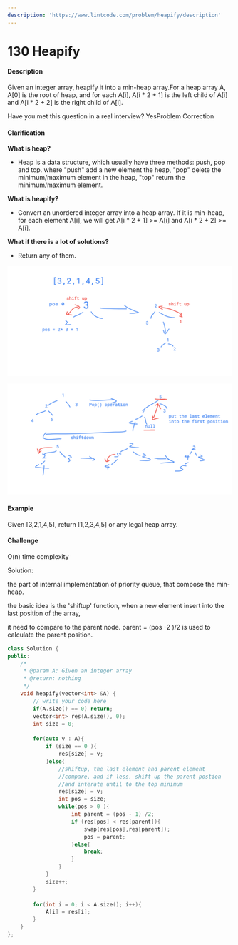 ```yaml
---
description: 'https://www.lintcode.com/problem/heapify/description'
---
```


# 130 Heapify

#### Description

Given an integer array, heapify it into a min-heap array.For a heap array A, A\[0\] is the root of heap, and for each A\[i\], A\[i \* 2 + 1\] is the left child of A\[i\] and A\[i \* 2 + 2\] is the right child of A\[i\].

Have you met this question in a real interview?  YesProblem Correction

#### Clarification

**What is heap?**

* Heap is a data structure, which usually have three methods: push, pop and top. where "push" add a new element the heap, "pop" delete the minimum/maximum element in the heap, "top" return the minimum/maximum element.

  
**What is heapify?**

* Convert an unordered integer array into a heap array. If it is min-heap, for each element A\[i\], we will get A\[i \* 2 + 1\] &gt;= A\[i\] and A\[i \* 2 + 2\] &gt;= A\[i\].

  
**What if there is a lot of solutions?**

* Return any of them.

![priority queue shiftup](../.gitbook/assets/autodraw-16_03_2019.png)

![priority queue shiftdown](../.gitbook/assets/autodraw-16_03_2019-1.png)

#### Example

Given \[3,2,1,4,5\], return \[1,2,3,4,5\] or any legal heap array.

#### Challenge

O\(n\) time complexity

Solution: 

the part of internal implementation of priority queue, that compose the min-heap. 

the basic idea is the 'shiftup' function, when a new element insert into the last position of the array,

it need to compare to the parent node.  parent  = \(pos -2 \)/2 is used to calculate the parent position.

```cpp
class Solution {
public:
    /*
     * @param A: Given an integer array
     * @return: nothing
     */
    void heapify(vector<int> &A) {
        // write your code here
        if(A.size() == 0) return;
        vector<int> res(A.size(), 0);
        int size = 0;
        
        for(auto v : A){
            if (size == 0 ){
                res[size] = v;
            }else{
                //shiftup, the last element and parent element
                //compare, and if less, shift up the parent postion
                //and interate until to the top minimum
                res[size] = v;
                int pos = size;
                while(pos > 0 ){
                    int parent = (pos - 1) /2;
                    if (res[pos] < res[parent]){
                        swap(res[pos],res[parent]);
                        pos = parent;
                    }else{
                        break;
                    }
                }
            }
            size++;
        }
        
        for(int i = 0; i < A.size(); i++){
            A[i] = res[i];
        }
    }
};
```

